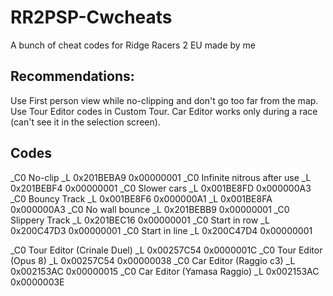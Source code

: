 # RR2PSP-Cwcheats
A bunch of cheat codes for Ridge Racers 2 EU made by me
## Recommendations:
Use First person view while no-clipping and don't go too far from the map.
Use Tour Editor codes in Custom Tour.
Car Editor works only during a race (can't see it in the selection screen).
## Codes
_C0 No-clip
_L 0x201BEBA9 0x00000001
_C0 Infinite nitrous after use
_L 0x201BEBF4 0x00000001
_C0 Slower cars
_L 0x001BE8FD 0x000000A3
_C0 Bouncy Track
_L 0x001BE8F6 0x000000A1
_L 0x001BE8FA 0x000000A3
_C0 No wall bounce
_L 0x201BEBB9 0x00000001
_C0 Slippery Track
_L 0x201BEC16 0x00000001
_C0 Start in row
_L 0x200C47D3 0x00000001
_C0 Start in line
_L 0x200C47D4 0x00000001

_C0 Tour Editor (Crinale Duel)
_L 0x00257C54 0x0000001C
_C0 Tour Editor (Opus 8)
_L 0x00257C54 0x00000038
_C0 Car Editor (Raggio c3)
_L 0x002153AC 0x00000015
_C0 Car Editor (Yamasa Raggio)
_L 0x002153AC 0x0000003E

